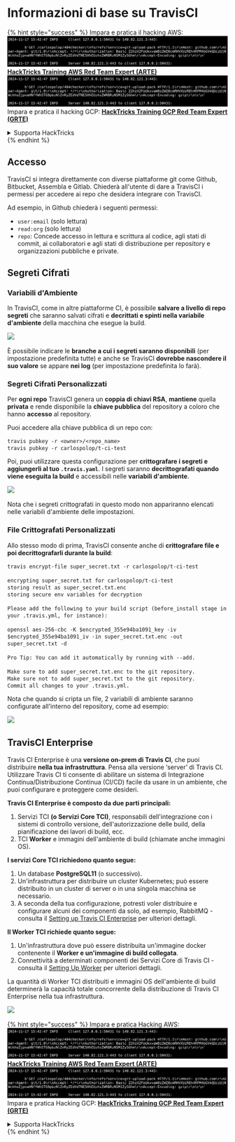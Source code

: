 # Informazioni di base su TravisCI

{% hint style="success" %}
Impara e pratica il hacking AWS:<img src="../../.gitbook/assets/image (1).png" alt="" data-size="line">[**HackTricks Training AWS Red Team Expert (ARTE)**](https://training.hacktricks.xyz/courses/arte)<img src="../../.gitbook/assets/image (1).png" alt="" data-size="line">\
Impara e pratica il hacking GCP: <img src="../../.gitbook/assets/image (2).png" alt="" data-size="line">[**HackTricks Training GCP Red Team Expert (GRTE)**<img src="../../.gitbook/assets/image (2).png" alt="" data-size="line">](https://training.hacktricks.xyz/courses/grte)

<details>

<summary>Supporta HackTricks</summary>

* Controlla i [**piani di abbonamento**](https://github.com/sponsors/carlospolop)!
* **Unisciti al** 💬 [**gruppo Discord**](https://discord.gg/hRep4RUj7f) o al [**gruppo telegram**](https://t.me/peass) o **seguici** su **Twitter** 🐦 [**@hacktricks\_live**](https://twitter.com/hacktricks\_live)**.**
* **Condividi trucchi di hacking inviando PR ai** [**HackTricks**](https://github.com/carlospolop/hacktricks) e [**HackTricks Cloud**](https://github.com/carlospolop/hacktricks-cloud) repos su github.

</details>
{% endhint %}

## Accesso

TravisCI si integra direttamente con diverse piattaforme git come Github, Bitbucket, Assembla e Gitlab. Chiederà all'utente di dare a TravisCI i permessi per accedere ai repo che desidera integrare con TravisCI.

Ad esempio, in Github chiederà i seguenti permessi:

* `user:email` (solo lettura)
* `read:org` (solo lettura)
* `repo`: Concede accesso in lettura e scrittura al codice, agli stati di commit, ai collaboratori e agli stati di distribuzione per repository e organizzazioni pubbliche e private.

## Segreti Cifrati

### Variabili d'Ambiente

In TravisCI, come in altre piattaforme CI, è possibile **salvare a livello di repo segreti** che saranno salvati cifrati e **decrittati e spinti nella variabile d'ambiente** della macchina che esegue la build.

![](<../../.gitbook/assets/image (203).png>)

È possibile indicare le **branche a cui i segreti saranno disponibili** (per impostazione predefinita tutte) e anche se TravisCI **dovrebbe nascondere il suo valore** se appare **nei log** (per impostazione predefinita lo farà).

### Segreti Cifrati Personalizzati

Per **ogni repo** TravisCI genera un **coppia di chiavi RSA**, **mantiene** quella **privata** e rende disponibile la **chiave pubblica** del repository a coloro che hanno **accesso** al repository.

Puoi accedere alla chiave pubblica di un repo con:
```
travis pubkey -r <owner>/<repo_name>
travis pubkey -r carlospolop/t-ci-test
```
Poi, puoi utilizzare questa configurazione per **crittografare i segreti e aggiungerli al tuo `.travis.yaml`**. I segreti saranno **decrittografati quando viene eseguita la build** e accessibili nelle **variabili d'ambiente**.

![](<../../.gitbook/assets/image (139).png>)

Nota che i segreti crittografati in questo modo non appariranno elencati nelle variabili d'ambiente delle impostazioni.

### File Crittografati Personalizzati

Allo stesso modo di prima, TravisCI consente anche di **crittografare file e poi decrittografarli durante la build**:
```
travis encrypt-file super_secret.txt -r carlospolop/t-ci-test

encrypting super_secret.txt for carlospolop/t-ci-test
storing result as super_secret.txt.enc
storing secure env variables for decryption

Please add the following to your build script (before_install stage in your .travis.yml, for instance):

openssl aes-256-cbc -K $encrypted_355e94ba1091_key -iv $encrypted_355e94ba1091_iv -in super_secret.txt.enc -out super_secret.txt -d

Pro Tip: You can add it automatically by running with --add.

Make sure to add super_secret.txt.enc to the git repository.
Make sure not to add super_secret.txt to the git repository.
Commit all changes to your .travis.yml.
```
Nota che quando si cripta un file, 2 variabili di ambiente saranno configurate all'interno del repository, come ad esempio:

![](<../../.gitbook/assets/image (170).png>)

## TravisCI Enterprise

Travis CI Enterprise è una **versione on-prem di Travis CI**, che puoi distribuire **nella tua infrastruttura**. Pensa alla versione ‘server’ di Travis CI. Utilizzare Travis CI ti consente di abilitare un sistema di Integrazione Continua/Distribuzione Continua (CI/CD) facile da usare in un ambiente, che puoi configurare e proteggere come desideri.

**Travis CI Enterprise è composto da due parti principali:**

1. Servizi TCI **(o Servizi Core TCI)**, responsabili dell'integrazione con i sistemi di controllo versione, dell'autorizzazione delle build, della pianificazione dei lavori di build, ecc.
2. TCI **Worker** e immagini dell'ambiente di build (chiamate anche immagini OS).

**I servizi Core TCI richiedono quanto segue:**

1. Un database **PostgreSQL11** (o successivo).
2. Un'infrastruttura per distribuire un cluster Kubernetes; può essere distribuito in un cluster di server o in una singola macchina se necessario.
3. A seconda della tua configurazione, potresti voler distribuire e configurare alcuni dei componenti da solo, ad esempio, RabbitMQ - consulta il [Setting up Travis CI Enterprise](https://docs.travis-ci.com/user/enterprise/tcie-3.x-setting-up-travis-ci-enterprise/) per ulteriori dettagli.

**Il Worker TCI richiede quanto segue:**

1. Un'infrastruttura dove può essere distribuita un'immagine docker contenente il **Worker e un'immagine di build collegata**.
2. Connettività a determinati componenti dei Servizi Core di Travis CI - consulta il [Setting Up Worker](https://docs.travis-ci.com/user/enterprise/setting-up-worker/) per ulteriori dettagli.

La quantità di Worker TCI distribuiti e immagini OS dell'ambiente di build determinerà la capacità totale concorrente della distribuzione di Travis CI Enterprise nella tua infrastruttura.

![](<../../.gitbook/assets/image (199).png>)

{% hint style="success" %}
Impara e pratica Hacking AWS:<img src="../../.gitbook/assets/image (1).png" alt="" data-size="line">[**HackTricks Training AWS Red Team Expert (ARTE)**](https://training.hacktricks.xyz/courses/arte)<img src="../../.gitbook/assets/image (1).png" alt="" data-size="line">\
Impara e pratica Hacking GCP: <img src="../../.gitbook/assets/image (2).png" alt="" data-size="line">[**HackTricks Training GCP Red Team Expert (GRTE)**<img src="../../.gitbook/assets/image (2).png" alt="" data-size="line">](https://training.hacktricks.xyz/courses/grte)

<details>

<summary>Supporta HackTricks</summary>

* Controlla i [**piani di abbonamento**](https://github.com/sponsors/carlospolop)!
* **Unisciti al** 💬 [**gruppo Discord**](https://discord.gg/hRep4RUj7f) o al [**gruppo telegram**](https://t.me/peass) o **seguici** su **Twitter** 🐦 [**@hacktricks\_live**](https://twitter.com/hacktricks\_live)**.**
* **Condividi trucchi di hacking inviando PR ai** [**HackTricks**](https://github.com/carlospolop/hacktricks) e [**HackTricks Cloud**](https://github.com/carlospolop/hacktricks-cloud) repository github.

</details>
{% endhint %}
